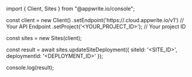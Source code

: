 import { Client, Sites } from "@appwrite.io/console";

const client = new Client()
    .setEndpoint('https://<REGION>.cloud.appwrite.io/v1') // Your API Endpoint
    .setProject('<YOUR_PROJECT_ID>'); // Your project ID

const sites = new Sites(client);

const result = await sites.updateSiteDeployment({
    siteId: '<SITE_ID>',
    deploymentId: '<DEPLOYMENT_ID>'
});

console.log(result);
